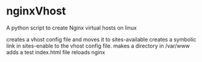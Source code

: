 # nginxVhost
A python script to create Nginx virtual hosts on linux

  creates a vhost config file and moves it to sites-available
  creates a symbolic link in sites-enable to the vhost config file.
  makes a directory in /var/www
  adds a test index.html file
  reloads nginx
